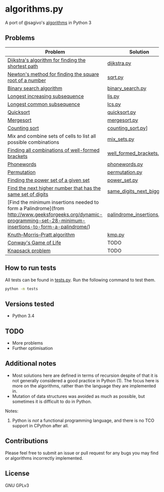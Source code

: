 algorithms.py
=============

A port of @sagivo's [algorithms](https://github.com/sagivo/algorithms) in Python 3

Problems
--------

| Problem                                                                                                                                                                                   | Solution                                                                                                       |
| ----------------------------------------------------------------------------------------------------------------------------------------------------------------------------------------- | --------------------------                                                                                     |
| [Dijkstra's algorithm for finding the shortest path](https://en.wikipedia.org/wiki/Dijkstra%27s_algorithm)                                                                                | [dijkstra.py](https://github.com/microamp/algorithms.py/blob/master/dijkstra.py)                               |
| [Newton's method for finding the square root of a number](https://en.wikipedia.org/wiki/Newton%27s_method)                                                                                | [sqrt.py](https://github.com/microamp/algorithms.py/blob/master/sqrt.py)                                       |
| [Binary search algorithm](https://en.wikipedia.org/wiki/Binary_search_algorithm)                                                                                                          | [binary_search.py](https://github.com/microamp/algorithms.py/blob/master/binary_search.py)                     |
| [Longest increasing subsequence](http://en.wikipedia.org/wiki/Longest_increasing_subsequence)                                                                                             | [lis.py](https://github.com/microamp/algorithms.py/blob/master/lis.py)                                         |
| [Longest common subsequence](https://en.wikipedia.org/wiki/Longest_common_subsequence_problem)                                                                                            | [lcs.py](https://github.com/microamp/algorithms.py/blob/master/lcs.py)                                         |
| [Quicksort](http://en.wikipedia.org/wiki/Quicksort)                                                                                                                                       | [quicksort.py](https://github.com/microamp/algorithms.py/blob/master/quicksort.py)                             |
| [Mergesort](https://en.wikipedia.org/wiki/Merge_sort)                                                                                                                                     | [mergesort.py](https://github.com/microamp/algorithms.py/blob/master/mergesort.py)                             |
| [Counting sort](http://en.wikipedia.org/wiki/Counting_sort)                                                                                                                               | [counting_sort.py](https://github.com/microamp/algorithms.py/blob/master/counting_sort.py)]                    |
| Mix and combine sets of cells to list all possible combinations                                                                                                                           | [mix_sets.py](https://github.com/microamp/algorithms.py/blob/master/mix_sets.py)                               |
| [Finding all combinations of well-formed brackets](http://stackoverflow.com/questions/727707/finding-all-combinations-of-well-formed-brackets)                                            | [well_formed_brackets.py](https://github.com/microamp/algorithms.py/blob/master/well_formed_brackets.py)       |
| [Phonewords](http://www.mobilefish.com/services/phonenumber_words/phonenumber_words.php)                                                                                                  | [phonewords.py](https://github.com/microamp/algorithms.py/blob/master/phonewords.py)                           |
| [Permutation](https://en.wikipedia.org/wiki/Permutation)                                                                                                                                  | [permutation.py](https://github.com/microamp/algorithms.py/blob/master/permutation.py)                         |
| [Finding the power set of a given set](http://en.wikipedia.org/wiki/Power_set)                                                                                                            | [power_set.py](https://github.com/microamp/algorithms.py/blob/master/power_set.py)                             |
| [Find the next higher number that has the same set of digits](http://stackoverflow.com/questions/9368205/given-a-number-find-the-next-higher-number-which-has-the-exact-same-set-of-digi) | [same_digits_next_bigger.py](https://github.com/microamp/algorithms.py/blob/master/same_digits_next_bigger.py) |
| [Find the minimum insertions needed to form a Palindrome](from http://www.geeksforgeeks.org/dynamic-programming-set-28-minimum-insertions-to-form-a-palindrome/)                          | [palindrome_insertions.py](https://github.com/microamp/algorithms.py/blob/master/palindrome_insertions.py)     |
| [Knuth–Morris–Pratt algorithm](http://en.wikipedia.org/wiki/Knuth%E2%80%93Morris%E2%80%93Pratt_algorithm)                                                                                 | [kmp.py](https://github.com/microamp/algorithms.py/blob/master/kmp.py)                                         |
| [Conway's Game of Life](https://en.wikipedia.org/wiki/Conway%27s_Game_of_Life)                                                                                                            | TODO                                                                                                           |
| [Knapsack problem](http://en.wikipedia.org/wiki/Knapsack_problem)                                                                                                                         | TODO                                                                                                           |

How to run tests
----------------

All tests can be found in [tests.py](https://github.com/microamp/algorithms.py/blob/master/tests.py). Run the following command to test them.

```bash
python -m tests
```

Versions tested
---------------

- Python 3.4

TODO
----

- More problems
- Further optimisation

Additional notes
----------------

- Most solutions here are defined in terms of recursion despite of that it is not generally considered a good practice in Python (1). The focus here is more on the algorithms, rather than the language they are implemented in.
- Mutation of data structures was avoided as much as possible, but sometimes it is difficult to do in Python.

Notes:

1. Python is _not_ a functional programming language, and there is no TCO support in CPython after all.

Contributions
-------------

Please feel free to submit an issue or pull request for any bugs you may find or algorithms incorrectly implemented.

License
-------
GNU GPLv3